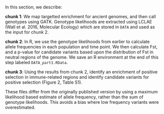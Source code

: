 In this section, we describe: 

**chunk 1**: We map targetted enrichment for ancient genomes, and then call genotypes using GATK. Genotype likelihoods are extracted using LCLAE (Wall et al. 2016, Molecular Ecology) which are stored in `DATA` and used as the input for chunk 2. 

**chunk  2**: In R, we use the genotype likelihoods from earlier to calculate allele frequencies in each population and time point. We then calculate Fst, and a p-value for candidate variants based upon the distribution of Fst in neutral regions of the genome. We save an R environment at the end of this step labeled `DATA_part1.RData`. 

**chunk 3**: Using the results from chunk 2, identify an enrichment of positive selection in immune-related regions and identify candidate variants for positive selection (Figure 2, Table S1). 

These files differ from the originally published version by using a maximum likelihood based estimate of allele frequency, rather than the sum of genotype likelihoods. This avoids a bias where low frequency variants were overestimated. 